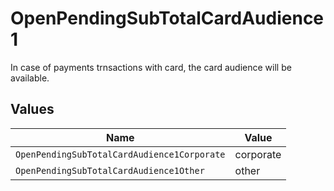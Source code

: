 # OpenPendingSubTotalCardAudience1

In case of payments trnsactions with card, the card audience will be available.


## Values

| Name                                        | Value                                       |
| ------------------------------------------- | ------------------------------------------- |
| `OpenPendingSubTotalCardAudience1Corporate` | corporate                                   |
| `OpenPendingSubTotalCardAudience1Other`     | other                                       |